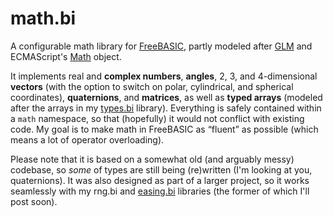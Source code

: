 # math.bi
A configurable math library for [FreeBASIC](https://www.freebasic.net/), partly modeled after [GLM](https://github.com/g-truc/glm) and ECMAScript's [Math](https://developer.mozilla.org/en/docs/Web/JavaScript/Reference/Global_Objects/Math) object.

It implements real and **complex numbers**, **angles**, 2, 3, and 4-dimensional **vectors** (with the option to switch on polar, cylindrical, and spherical coordinates), **quaternions**, and **matrices**, as well as **typed arrays** (modeled after the arrays in my [types.bi](https://github.com/guillaumerangheard/types.bi) library). Everything is safely contained within a `math` namespace, so that (hopefully) it would not conflict with existing code. My goal is to make math in FreeBASIC as “fluent” as possible (which means a lot of operator overloading).

Please note that it is based on a somewhat old (and arguably messy) codebase, so _some_ of types are still being (re)written (I'm looking at you, quaternions). It was also designed as part of a larger project, so it works seamlessly with my rng.bi and [easing.bi](https://github.com/guillaumerangheard/easing.bi) libraries (the former of which I'll post soon).
